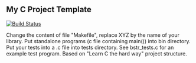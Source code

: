My C Project Template
---------------------

[![Build Status](https://travis-ci.org/jradix/c-project-template.svg?branch=master)](https://travis-ci.org/jradix/c-project-template)

Change the content of file "Makefile", replace XYZ by the name of your library. Put standalone programs (c file containing main()) into bin directory. Put your tests into a .c file into tests directory. See bstr_tests.c for an example test program. Based on "Learn C the hard way" project structure.
